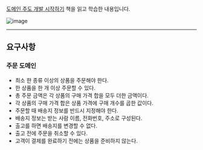 [도메인 주도 개발 시작하기](https://www.hanbit.co.kr/store/books/look.php?p_code=B4309942517) 책을 읽고 학습한 내용입니다.

![image](https://github.com/user-attachments/assets/9bfa1113-f770-42b4-87e0-9cfdaf012134)

---

## 요구사항
### 주문 도메인
- 최소 한 종류 이상의 상품을 주문해야 한다.
- 한 상품을 한 개 이상 주문할 수 있다.
- 총 주문 금액은 각 상품의 구매 가격 합을 모두 더한 금액이다.
- 각 상품의 구매 가격 합은 상품 가격에 구매 개수를 곱한 값이다.
- 주문할 때 배송지 정보를 반드시 지정해야 한다.
- 배송지 정보는 받는 사람 이름, 전화번호, 주소로 구성된다.
- 출고를 하면 배송지를 변경할 수 없다.
- 출고 전에 주문을 취소할 수 있다.
- 고객이 결제를 완료하기 전에는 상품을 준비하지 않는다.
